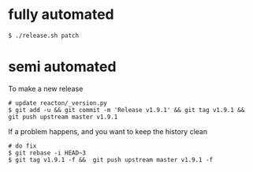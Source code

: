 
# fully automated

    $ ./release.sh patch

# semi automated
To make a new release
```
# update reacton/_version.py
$ git add -u && git commit -m 'Release v1.9.1' && git tag v1.9.1 && git push upstream master v1.9.1
```


If a problem happens, and you want to keep the history clean
```
# do fix
$ git rebase -i HEAD~3
$ git tag v1.9.1 -f &&  git push upstream master v1.9.1 -f
```
